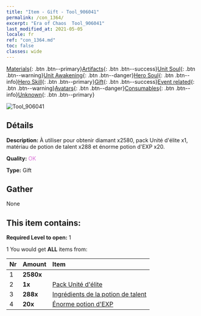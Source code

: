 ```yaml
---
title: "Item - Gift - Tool_906041"
permalink: /con_1364/
excerpt: "Era of Chaos  Tool_906041"
last_modified_at: 2021-05-05
locale: fr
ref: "con_1364.md"
toc: false
classes: wide
---
```

 [Materials](/ItemsFR/){: .btn .btn--primary}[Artifacts](/ItemsFR/Artifacts/){: .btn .btn--success}[Unit Soul](/ItemsFR/UnitSoul/){: .btn .btn--warning}[Unit Awakening](/ItemsFR/UnitAwakening/){: .btn .btn--danger}[Hero Soul](/ItemsFR/HeroSoul/){: .btn .btn--info}[Hero Skill](/ItemsFR/HeroSkill/){: .btn .btn--primary}[Gift](/ItemsFR/Gift/){: .btn .btn--success}[Event related](/ItemsFR/Events/){: .btn .btn--warning}[Avatars](/ItemsFR/Avatars/){: .btn .btn--danger}[Consumables](/ItemsFR/Consumables/){: .btn .btn--info}[Unknown](/ItemsFR/Unknown/){: .btn .btn--primary}

 ![Tool_906041](/images/t/i_907116.png)

## Détails
 **Description:** À utiliser pour obtenir diamant x2580, pack Unité d'élite x1, matériau de potion de talent x288 et énorme potion d'EXP x20.

 **Quality:** <span style="color: #DA70D6">OK</span>

 **Type:** Gift

## Gather

  None

## This item contains:

 **Required Level to open:** 1

 1 You would get **ALL** items  from:

  | Nr | Amount |     Item    |
  |:---|:-------|:------------|
  | 1 |  **2580x** | <i class="fas fa-gem"/> |  | 
  | 2 |  **1x** | [Pack Unité d'élite](/ItemsFR/con_1365/) |  | 
  | 3 |  **288x** | [Ingrédients de la potion de talent](/ItemsFR/con_1120/) |  | 
  | 4 |  **20x** | [Énorme potion d'EXP](/ItemsFR/con_703/) |  | 
